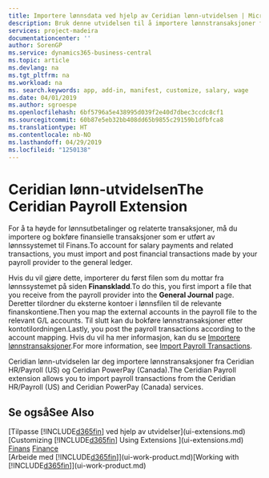 ```yaml
---
title: Importere lønnsdata ved hjelp av Ceridian lønn-utvidelsen | Microsoft-dokumentasjon
description: Bruk denne utvidelsen til å importere lønnstransaksjoner fra tjenestene Ceridian HR/Payroll (USA) og Ceridian PowerPay (Canada).
services: project-madeira
documentationcenter: ''
author: SorenGP
ms.service: dynamics365-business-central
ms.topic: article
ms.devlang: na
ms.tgt_pltfrm: na
ms.workload: na
ms. search.keywords: app, add-in, manifest, customize, salary, wage
ms.date: 04/01/2019
ms.author: sgroespe
ms.openlocfilehash: 6bf5796a5e438995d039f2e40d7dbec3ccdc8cf1
ms.sourcegitcommit: 60b87e5eb32bb408dd65b9855c29159b1dfbfca8
ms.translationtype: HT
ms.contentlocale: nb-NO
ms.lasthandoff: 04/29/2019
ms.locfileid: "1250138"
---
```

# <a name="the-ceridian-payroll-extension"></a><span data-ttu-id="208b1-103">Ceridian lønn-utvidelsen</span><span class="sxs-lookup"><span data-stu-id="208b1-103">The Ceridian Payroll Extension</span></span>
<span data-ttu-id="208b1-104">For å ta høyde for lønnsutbetalinger og relaterte transaksjoner, må du importere og bokføre finansielle transaksjoner som er utført av lønnssystemet til Finans.</span><span class="sxs-lookup"><span data-stu-id="208b1-104">To account for salary payments and related transactions, you must import and post financial transactions made by your payroll provider to the general ledger.</span></span>

<span data-ttu-id="208b1-105">Hvis du vil gjøre dette, importerer du først filen som du mottar fra lønnssystemet på siden **Finanskladd**.</span><span class="sxs-lookup"><span data-stu-id="208b1-105">To do this, you first import a file that you receive from the payroll provider into the **General Journal** page.</span></span> <span data-ttu-id="208b1-106">Deretter tilordner du eksterne kontoer i lønnsfilen til de relevante finanskontiene.</span><span class="sxs-lookup"><span data-stu-id="208b1-106">Then you map the external accounts in the payroll file to the relevant G/L accounts.</span></span> <span data-ttu-id="208b1-107">Til slutt kan du bokføre lønnstransaksjoner etter kontotilordningen.</span><span class="sxs-lookup"><span data-stu-id="208b1-107">Lastly, you post the payroll transactions according to the account mapping.</span></span> <span data-ttu-id="208b1-108">Hvis du vil ha mer informasjon, kan du se [Importere lønnstransaksjoner](finance-how-import-payroll-transactions.md).</span><span class="sxs-lookup"><span data-stu-id="208b1-108">For more information, see [Import Payroll Transactions](finance-how-import-payroll-transactions.md).</span></span>

<span data-ttu-id="208b1-109">Ceridian lønn-utvidselen lar deg importere lønnstransaksjoner fra Ceridian HR/Payroll (US) og Ceridian PowerPay (Canada).</span><span class="sxs-lookup"><span data-stu-id="208b1-109">The Ceridian Payroll extension allows you to import payroll transactions from the Ceridian HR/Payroll (US) and Ceridian PowerPay (Canada) services.</span></span>

## <a name="see-also"></a><span data-ttu-id="208b1-110">Se også</span><span class="sxs-lookup"><span data-stu-id="208b1-110">See Also</span></span>
<span data-ttu-id="208b1-111">[Tilpasse [!INCLUDE[d365fin](includes/d365fin_md.md)] ved hjelp av utvidelser](ui-extensions.md)  </span><span class="sxs-lookup"><span data-stu-id="208b1-111">[Customizing [!INCLUDE[d365fin](includes/d365fin_md.md)] Using Extensions ](ui-extensions.md)  </span></span>  
<span data-ttu-id="208b1-112">[Finans](finance.md)  </span><span class="sxs-lookup"><span data-stu-id="208b1-112">[Finance](finance.md)  </span></span>  
<span data-ttu-id="208b1-113">[Arbeide med [!INCLUDE[d365fin](includes/d365fin_md.md)]](ui-work-product.md)</span><span class="sxs-lookup"><span data-stu-id="208b1-113">[Working with [!INCLUDE[d365fin](includes/d365fin_md.md)]](ui-work-product.md)</span></span>
